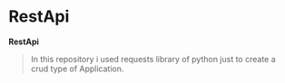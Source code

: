 # RestApi
**RestApi**
> In this repository i used requests library of python just to create a crud type of Application.
